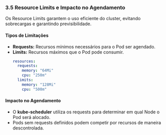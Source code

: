 ### **3.5 Resource Limits e Impacto no Agendamento**

Os Resource Limits garantem o uso eficiente do cluster, evitando sobrecargas e garantindo previsibilidade.

#### **Tipos de Limitações**
- **Requests:** Recursos mínimos necessários para o Pod ser agendado.  
- **Limits:** Recursos máximos que o Pod pode consumir.  
  ```yaml
  resources:
    requests:
      memory: "64Mi"
      cpu: "250m"
    limits:
      memory: "128Mi"
      cpu: "500m"
  ```

#### **Impacto no Agendamento**
- O **kube-scheduler** utiliza os requests para determinar em qual Node o Pod será alocado.  
- Pods sem requests definidos podem competir por recursos de maneira descontrolada.

